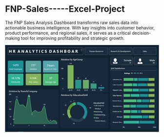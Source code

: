 # FNP-Sales-----Excel-Project
The FNP Sales Analysis Dashboard transforms raw sales data into actionable business intelligence. With key insights into customer behavior, product performance, and regional sales, it serves as a critical decision-making tool for improving profitability and strategic growth.


![image alt](https://github.com/Rohitkr2002/HR-Dashboard/blob/main/Dashboard%20Image.png)
